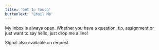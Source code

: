 ```yaml
---
title: 'Get In Touch'
buttonText: 'Email Me'
---
```


My inbox is always open. Whether you have a question, tip, assignment or just want to say hello, just drop me a line!

Signal also available on request.